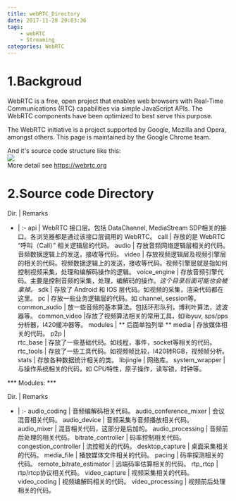 ```yaml
---
title: webRTC_Directory
date: 2017-11-28 20:03:36
tags:
	- webRTC
	- Streaming
categories: WebRTC
---
```


# 1.Backgroud
WebRTC is a free, open project that enables web browsers with Real-Time Communications (RTC) capabilities via simple JavaScript APIs. The WebRTC components have been optimized to best serve this purpose.  

The WebRTC initiative is a project supported by Google, Mozilla and Opera, amongst others. This page is maintained by the Google Chrome team.

And it's source code structure like this:  
![](https://raw.githubusercontent.com/JShell07/jshell07.github.io/master/images/webRTC/webRTC_Structure.png)  
More detail see <https://webrtc.org>  

<!-- more -->
# 2.Source code Directory
Dir. | Remarks
-    | :-
api | WebRTC 接口层。包括 DataChannel, MediaStream SDP相关的接口。各浏览器都是通过该接口层调用的 WebRTC。
call | 存放的是 WebRTC “呼叫（Call）” 相关逻辑层的代码。
audio | 存放音频网络逻辑层相关的代码。音频数据逻辑上的发送，接收等代码。
video | 存放视频逻辑层及视频引擎层的相关的代码。视频数据逻辑上的发送，接收等代码。视频引擎层就是指如何控制视频采集，处理和编解码操作的逻辑。
voice_engine | 存放音频引擎代码。主要是控制音频的采集，处理，编解码的操作。*这个目录后面可能也会被拿掉。*
sdk | 存放了 Android 和 IOS 层代码。如视频的采集，渲染代码都在这里。
pc | 存放一些业务逻辑层的代码。如 channel, session等。
common_audio | 放一些音频的基本算法。包括环形队列，博利叶算法，滤波器等。
common_video |存放了视频算法相关的常用工具，如libyuv, sps/pps分析器，I420缓冲器等。
modules | ** 后面单独列举 **
media | 存放媒体相关的代码。
p2p |  
rtc_base | 存放了一些基础代码。如线程，事件，socket等相关的代码。
rtc_tools | 存放了一些工具代码。如视频帧比较，I420转RGB，视频帧分析。
stats | 存放各种数据统计相关的类。
libjingle | 网络库。
system_wrapper | 与操作系统相关的代码，如 CPU特性，原子操作，读写锁，时钟等。

*** Modules: ***  

Dir. | Remarks
-    | :-
audio_coding | 音频编解码相关代码。
audio_conference_mixer | 会议混音相关代码。
audio_device | 音频采集与音频播放相关代码。
audio_mixer | 混音相关代码，这部分是后加的。
audio_processing | 音频前后处理的相关代码。
bitrate_controller | 码率控制相关代码。
congestion_controller | 流控相关的代码。
desktop_capture | 桌面采集相关的代码。
media_file | 播放媒体文件相关的代码。
pacing | 码率探测相关的代码。
remote_bitrate_estimator | 远端码率估算相关的代码。
rtp_rtcp | rtp/rtcp协议相关代码。
video_capture | 视频采集相关的代码。
video_coding | 视频编解码相关的代码。
video_processing | 视频前后处理相关的代码。

